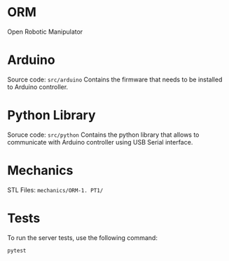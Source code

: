 # ORM
Open Robotic Manipulator

# Arduino
Source code: `src/arduino`
Contains the firmware that needs to be installed to Arduino controller.

# Python Library
Soruce code: `src/python`
Contains the python library that allows to communicate with Arduino controller using USB Serial interface. 

# Mechanics
STL Files: `mechanics/ORM-1. PT1/`

# Tests
To run the server tests, use the following command:

```bash
pytest
